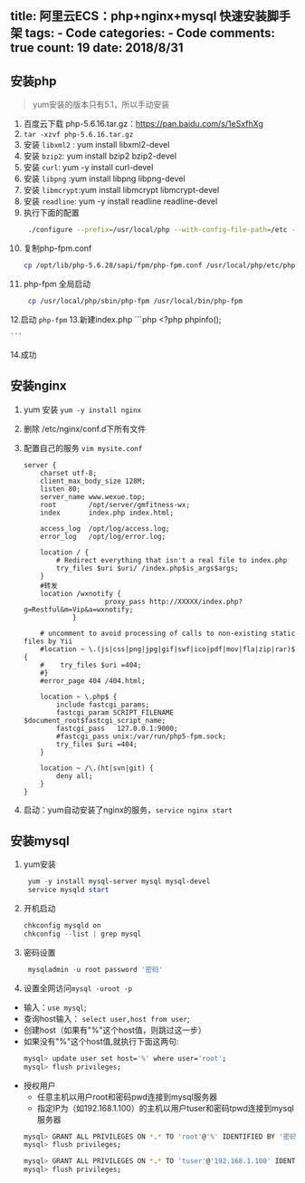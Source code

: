 
  title: 阿里云ECS：php+nginx+mysql 快速安装脚手架
  tags: 
    - Code
  categories: 
    - Code
  comments: true
  count: 19
  date: 2018/8/31
  ---
  ## 安装php
> yum安装的版本只有5.1，所以手动安装

1. 百度云下载 php-5.6.16.tar.gz：https://pan.baidu.com/s/1eSxfhXg
2. `tar -xzvf php-5.6.16.tar.gz`
3. 安装 `libxml2` : yum install libxml2-devel
4. 安装 `bzip2`: yum install bzip2 bzip2-devel
5. 安装  `curl`: yum -y install curl-devel
6. 安装 `libpng` :yum install libpng libpng-devel
7. 安装 `libmcrypt`:yum install libmcrypt libmcrypt-devel
8. 安装 `readline`: yum -y install readline readline-devel
9. 执行下面的配置
    ```bash
     ./configure --prefix=/usr/local/php --with-config-file-path=/etc --enable-inline-optimization --disable-debug --disable-rpath --enable-shared --enable-opcache --enable-fpm --with-fpm-user=www --with-fpm-group=www --with-mysql=mysqlnd --with-mysqli=mysqlnd --with-pdo-mysql=mysqlnd --with-gettext --enable-mbstring --with-iconv --with-mcrypt --with-mhash --with-openssl --enable-bcmath --enable-soap --enable-pcntl --enable-shmop --enable-sysvmsg --enable-sysvsem --enable-sysvshm --enable-sockets --with-curl --with-zlib --enable-zip --with-bz2 --with-readline --without-sqlite3 --without-pdo-sqlite --with-pear --with-gd
    ```
10. 复制php-fpm.conf
    ```bash
    cp /opt/lib/php-5.6.28/sapi/fpm/php-fpm.conf /usr/local/php/etc/php-fpm.conf
    ```
11. php-fpm 全局启动
    ```bash
     cp /usr/local/php/sbin/php-fpm /usr/local/bin/php-fpm
    ```
12.启动 `php-fpm`
13.新建index.php
    ```php
    <?php
    phpinfo();
    
    ```
14.成功


## 安装nginx
1. yum 安装 `yum -y install nginx`
2. 删除 /etc/nginx/conf.d下所有文件
3. 配置自己的服务 `vim mysite.conf`

    ```roboconf
    server {
        charset utf-8;
        client_max_body_size 128M;
        listen 80; 
        server_name www.wexue.top;
        root        /opt/server/gmfitness-wx;
        index       index.php index.html;
        
        access_log  /opt/log/access.log;
        error_log   /opt/log/error.log;
    
        location / {
            # Redirect everything that isn't a real file to index.php
            try_files $uri $uri/ /index.php$is_args$args;
        }
        #转发
        location /wxnotify {
                        proxy_pass http://XXXXX/index.php?g=Restful&m=Vip&a=wxnotify;
                }
    
        # uncomment to avoid processing of calls to non-existing static files by Yii
        #location ~ \.(js|css|png|jpg|gif|swf|ico|pdf|mov|fla|zip|rar)$ {
        #    try_files $uri =404;
        #}
        #error_page 404 /404.html;
    
        location ~ \.php$ {
            include fastcgi_params;
            fastcgi_param SCRIPT_FILENAME $document_root$fastcgi_script_name;
            fastcgi_pass   127.0.0.1:9000;
            #fastcgi_pass unix:/var/run/php5-fpm.sock;
            try_files $uri =404;
        }
    
        location ~ /\.(ht|svn|git) {
            deny all;
        }
    }
    ```
4. 启动：yum自动安装了nginx的服务，`service nginx start` 

## 安装mysql
 1. yum安装
    ```powershell
     yum -y install mysql-server mysql mysql-devel
     service mysqld start
    ```
2. 开机启动
    ```powershell
    chkconfig mysqld on
    chkconfig --list | grep mysql
    ```
3. 密码设置
    ```powershell
     mysqladmin -u root password '密码'
    ```
4. 设置全网访问`mysql -uroot -p`
- 输入：`use mysql`;
- 查询host输入： `select user,host from user`;
- 创建host（如果有"%"这个host值，则跳过这一步）
- 如果没有"%"这个host值,就执行下面这两句:
    ```bash
    mysql> update user set host='%' where user='root';
    mysql> flush privileges;
    ```
- 授权用户
	- 任意主机以用户root和密码pwd连接到mysql服务器
	- 指定IP为（如192.168.1.100）的主机以用户tuser和密码tpwd连接到mysql服务器
    ```bash
    mysql> GRANT ALL PRIVILEGES ON *.* TO 'root'@'%' IDENTIFIED BY '密码' WITH GRANT OPTION;
    mysql> flush privileges;
    
    mysql> GRANT ALL PRIVILEGES ON *.* TO 'tuser'@'192.168.1.100' IDENTIFIED BY '密码' WITH GRANT OPTION; 
    mysql> flush privileges;
    ```
